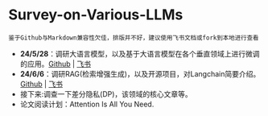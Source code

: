 # Survey-on-Various-LLMs
`鉴于Github与Markdown兼容性欠佳，排版并不好，建议使用飞书文档或fork到本地进行查看`
* **24/5/28**：调研大语言模型，以及基于大语言模型在各个垂直领域上进行微调的应用。[Github](./LLMs-Survey.md) | [飞书](https://w001bq5fla4.feishu.cn/docx/CsrgdC9vIo577zxILiJcUpunnTh?from=from_copylink)
* **24/6/6**：调研RAG(检索增强生成)，以及开源项目，对Langchain简要介绍。[Github](./RAG-Survey.md) | [飞书](https://w001bq5fla4.feishu.cn/wiki/Nh7gw9N6Wiz5qekxKNXc3dsCnjd?from=from_copylink)
* 接下来:调查一下差分隐私(DP)，该领域的核心文章等。
* 论文阅读计划：Attention Is All You Need.